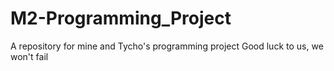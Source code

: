 # M2-Programming_Project
A repository for mine and Tycho's programming project
Good luck to us, we won't fail
